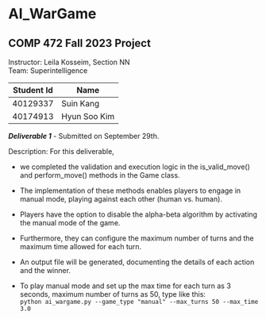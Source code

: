 # AI_WarGame

## COMP 472 Fall 2023 Project ##

Instructor: Leila Kosseim, Section NN <br/>
Team: Superintelligence

Student Id | Name
-----------|-------
40129337   | Suin Kang
40174913   | Hyun Soo Kim


***Deliverable 1*** - Submitted on September 29th.

Description: For this deliverable, 

  * we completed the validation and execution logic in the is_valid_move() and perform_move() methods in the Game class. 

  * The implementation of these methods enables players to engage in manual mode, playing against each other (human vs. human).

  * Players have the option to disable the alpha-beta algorithm by activating the manual mode of the game. 

  * Furthermore, they can configure the maximum number of turns and the maximum time allowed for each turn.

  * An output file will be generated, documenting the details of each action and the winner.

  * To play manual mode and set up the max time for each turn as 3 seconds, maximum number of turns as 50, type like this:<br/>
    `python ai_wargame.py --game_type "manual" --max_turns 50 --max_time 3.0`
  
